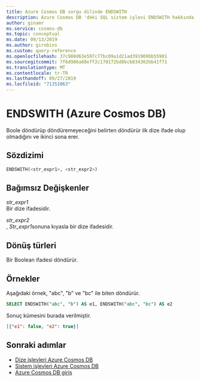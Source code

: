 ```yaml
---
title: Azure Cosmos DB sorgu dilinde ENDSWITH
description: Azure Cosmos DB 'deki SQL sistem işlevi ENDSWITH hakkında bilgi edinin.
author: ginamr
ms.service: cosmos-db
ms.topic: conceptual
ms.date: 09/13/2019
ms.author: girobins
ms.custom: query-reference
ms.openlocfilehash: 37c988d63e597c77bc09a1d21ad391909bb55901
ms.sourcegitcommit: 7f6d986a60eff2c170172bd8bcb834302bb41f71
ms.translationtype: MT
ms.contentlocale: tr-TR
ms.lasthandoff: 09/27/2019
ms.locfileid: "71351063"
---
```

# <a name="endswith-azure-cosmos-db"></a>ENDSWITH (Azure Cosmos DB)
 Boole döndürüp döndüremeyeceğini belirten döndürür ilk dize ifade olup olmadığını ve ikinci sona erer.  
  
## <a name="syntax"></a>Sözdizimi
  
```sql
ENDSWITH(<str_expr1>, <str_expr2>)  
```  
  
## <a name="arguments"></a>Bağımsız Değişkenler
  
*str_expr1*  
   Bir dize ifadesidir.  
  
*str_expr2*  
   , *Str_expr1*sonuna kıyasla bir dize ifadesidir.  
  
## <a name="return-types"></a>Dönüş türleri
  
  Bir Boolean ifadesi döndürür.  
  
## <a name="examples"></a>Örnekler
  
  Aşağıdaki örnek, "abc", "b" ve "bc" ile biten döndürür.  
  
```sql
SELECT ENDSWITH("abc", "b") AS e1, ENDSWITH("abc", "bc") AS e2 
```  
  
 Sonuç kümesini burada verilmiştir.  
  
```json
[{"e1": false, "e2": true}]  
```  

## <a name="next-steps"></a>Sonraki adımlar

- [Dize işlevleri Azure Cosmos DB](sql-query-string-functions.md)
- [Sistem işlevleri Azure Cosmos DB](sql-query-system-functions.md)
- [Azure Cosmos DB giriş](introduction.md)
